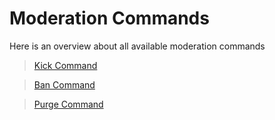 # Moderation Commands

Here is an overview about all available moderation commands

>[Kick Command](./kick.md)

>[Ban Command](./ban.md)

>[Purge Command](./purge.md)

<CustomLayout/>